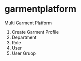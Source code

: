 # garmentplatform
Multi Garment Platform

1. Create Garment Profile
2. Department
3. Role
4. User
5. User Gruop
